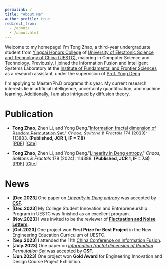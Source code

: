 ```yaml
---
permalink: /
title: "About Me"
author_profile: true
redirect_from: 
  - /about/
  - /about.html
---
```


Welcome to my homepage! I\'m Tong Zhao, a third-year undergraduate student from [Yingcai Honors College](https://www.yingcai.uestc.edu.cn/) of [University of Electronic Science and Technology of China (UESTC)](https://www.uestc.edu.cn/), majoring in Computer Science and Technology. Previously, I joined the Information Fusion and Intelligent Systems Laboratory at the [Institute of Fundamental and Frontier Sciences](https://www.iffs.uestc.edu.cn/) as a research assistant, under the supervision of [Prof. Yong Deng](https://scholar.google.com/citations?hl=en&user=Zuhod6sAAAAJ). 

I\'m applying to Master/Ph.D programs this year. My current research interests lie in artificial intelligence, uncertainty quantification, and machine learning. Additionally, I am also intrigued by diffusion theory.


Publication
======
- **Tong Zhao**, Zhen Li, and Yong Deng.\"[Information fractal dimension of Random Permutation Set.](https://www.sciencedirect.com/science/article/pii/S0960077923007841)\" *Chaos, Solitons & Fractals* 174 (2023): 113883. **(Published, JCR 1, IF = 7.8)** \
[[PDF](../files/Selected_Pub_Dimension.pdf)] [[Cite](../files/ref_inf.bib)]

- **Tong Zhao**, Zhen Li, and Yong Deng.\"[Linearity in Deng entropy.](https://www.sciencedirect.com/science/article/pii/S0960077923012900)\" *Chaos, Solitons & Fractals* 178 (2024): 114388. **(Published, JCR 1, IF = 7.8)** \
[[PDF](../files/Selected_Pub_Entropy.pdf)] [[Cite](../files/ref_en.bib)]


News
=====
- **[Dec.2023]** One paper on [*Linearity in Deng entropy*](https://www.sciencedirect.com/science/article/pii/S0960077923012900) was accepted by [**CSF**](https://www.sciencedirect.com/journal/chaos-solitons-and-fractals).
- **[Dec.2023]** My College Student Innovation and Entrepreneurship Program in UESTC was finished as an excellent program.
- **[Nov.2023]** I was invited to be the reviewer of [**Fluctuation and Noise Letters**](https://www.worldscientific.com/worldscinet/fnl).
- **[Oct.2023]** One project won **First Prize for Best Project** in the New Engineering Education Curriculum of UESTC.
- **[Sep.2023]** I attended the 11th [China Conference on Information Fusion](http://csif.org.cn/).
- **[July.2023]** One paper on [*Information fractal dimension of Random Permutation Set*](https://www.sciencedirect.com/science/article/pii/S0960077923007841) was accepted by [**CSF**](https://www.sciencedirect.com/journal/chaos-solitons-and-fractals).
- **[Jun.2023]** One project won **Gold Award** for Engineering Innovation and Design Course Project Exhibition.

